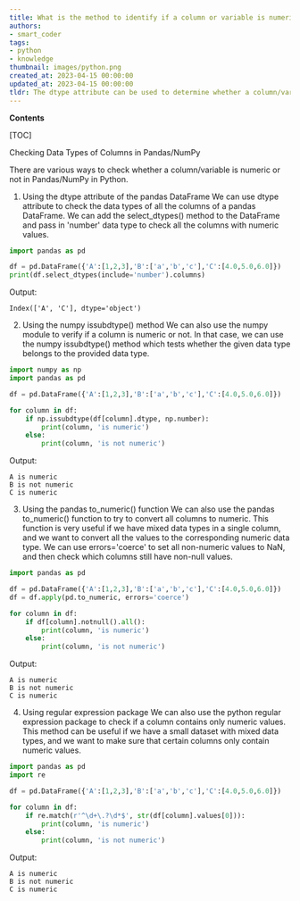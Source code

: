 ```yaml
---
title: What is the method to identify if a column or variable is numeric in pandas/numpy?
authors:
- smart_coder
tags:
- python
- knowledge
thumbnail: images/python.png
created_at: 2023-04-15 00:00:00
updated_at: 2023-04-15 00:00:00
tldr: The dtype attribute can be used to determine whether a column/variable is numeric or not in Pandas/NumPy in Python.
---
```


**Contents**

[TOC]

Checking Data Types of Columns in Pandas/NumPy

There are various ways to check whether a column/variable is numeric or not in Pandas/NumPy in Python.

1. Using the dtype attribute of the pandas DataFrame 
We can use dtype attribute to check the data types of all the columns of a pandas DataFrame. We can add the select_dtypes() method to the DataFrame and pass in 'number' data type to check all the columns with numeric values.

```python
import pandas as pd

df = pd.DataFrame({'A':[1,2,3],'B':['a','b','c'],'C':[4.0,5.0,6.0]})
print(df.select_dtypes(include='number').columns)
```

Output:
```
Index(['A', 'C'], dtype='object')
```

2. Using the numpy issubdtype() method
We can also use the numpy module to verify if a column is numeric or not. In that case, we can use the numpy issubdtype() method which tests whether the given data type belongs to the provided data type.

```python
import numpy as np
import pandas as pd

df = pd.DataFrame({'A':[1,2,3],'B':['a','b','c'],'C':[4.0,5.0,6.0]})

for column in df:
    if np.issubdtype(df[column].dtype, np.number):
        print(column, 'is numeric')
    else:
        print(column, 'is not numeric')
```

Output:
```
A is numeric
B is not numeric
C is numeric
```

3. Using the pandas to_numeric() function
We can also use the pandas to_numeric() function to try to convert all columns to numeric. This function is very useful if we have mixed data types in a single column, and we want to convert all the values to the corresponding numeric data type. We can use errors='coerce' to set all non-numeric values to NaN, and then check which columns still have non-null values.

```python
import pandas as pd

df = pd.DataFrame({'A':[1,2,3],'B':['a','b','c'],'C':[4.0,5.0,6.0]})
df = df.apply(pd.to_numeric, errors='coerce')

for column in df:
    if df[column].notnull().all():
        print(column, 'is numeric')
    else:
        print(column, 'is not numeric')
```

Output:
```
A is numeric
B is not numeric
C is numeric
```

4. Using regular expression package
We can also use the python regular expression package to check if a column contains only numeric values. This method can be useful if we have a small dataset with mixed data types, and we want to make sure that certain columns only contain numeric values.

```python
import pandas as pd
import re

df = pd.DataFrame({'A':[1,2,3],'B':['a','b','c'],'C':[4.0,5.0,6.0]})

for column in df:
    if re.match(r'^\d+\.?\d*$', str(df[column].values[0])):
        print(column, 'is numeric')
    else:
        print(column, 'is not numeric')
```

Output:
```
A is numeric
B is not numeric
C is numeric
```
